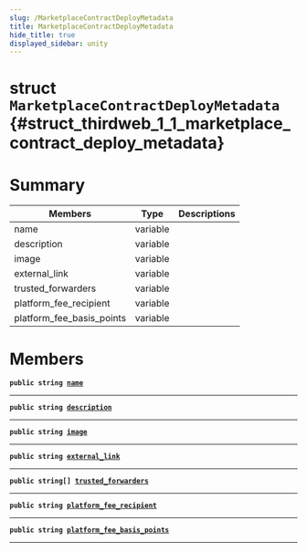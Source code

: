 ```yaml
---
slug: /MarketplaceContractDeployMetadata
title: MarketplaceContractDeployMetadata
hide_title: true
displayed_sidebar: unity
---
```


# struct `MarketplaceContractDeployMetadata` {#struct_thirdweb_1_1_marketplace_contract_deploy_metadata}

# Summary

| Members                   | Type     | Descriptions |
| ------------------------- | -------- | ------------ |
| name                      | variable |              |
| description               | variable |              |
| image                     | variable |              |
| external_link             | variable |              |
| trusted_forwarders        | variable |              |
| platform_fee_recipient    | variable |              |
| platform_fee_basis_points | variable |              |

# Members

**`public string `[`name`](#struct_thirdweb_1_1_marketplace_contract_deploy_metadata_1a72cf4880fb419f997ffb330b42094382)**

---

**`public string `[`description`](#struct_thirdweb_1_1_marketplace_contract_deploy_metadata_1a8980aa1be9394de294925a82f746d1c9)**

---

**`public string `[`image`](#struct_thirdweb_1_1_marketplace_contract_deploy_metadata_1aa1f07d759e86c88acbf98dc0d4a2427b)**

---

**`public string `[`external_link`](#struct_thirdweb_1_1_marketplace_contract_deploy_metadata_1a0fa5da8a625d4a7805985d6cc56515e0)**

---

**`public string[] `[`trusted_forwarders`](#struct_thirdweb_1_1_marketplace_contract_deploy_metadata_1aeb0bdb1a0ea82c79b342c33066ce6dee)**

---

**`public string `[`platform_fee_recipient`](#struct_thirdweb_1_1_marketplace_contract_deploy_metadata_1acd9f2e62243d5eba3bf51d6a6351c501)**

---

**`public string `[`platform_fee_basis_points`](#struct_thirdweb_1_1_marketplace_contract_deploy_metadata_1ac3dc192afc8383318ec081dc97a4a13a)**

---
